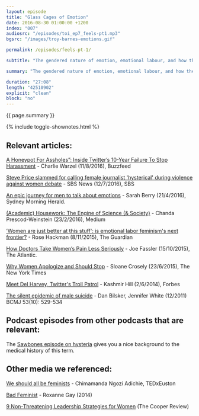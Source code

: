 ```yaml
---
layout: episode
title: "Glass Cages of Emotion"
date: 2016-08-30 01:00:00 +1200
index: "007"
audiosrc: "/episodes/toi_ep7_feels-pt1.mp3"
bgsrc: "/images/troy-barnes-emotions.gif"

permalink: /episodes/feels-pt-1/

subtitle: "The gendered nature of emotion, emotional labour, and how these assumptions could literally harm you at the doctor's."

summary: "The gendered nature of emotion, emotional labour, and how these assumptions could literally harm you at the doctor's."

duration: "27:08"
length: "42510902"
explicit: "clean"
block: "no" 
---
```

<section class="summary" markdown="1">

{{ page.summary }}

</section>

{% include toggle-shownotes.html %}

<section id="shownotes" class="hidden" markdown="1">

## Relevant articles:

[A Honeypot For Assholes”: Inside Twitter’s 10-Year Failure To Stop Harassment](https://www.buzzfeed.com/charliewarzel/a-honeypot-for-assholes-inside-twitters-10-year-failure-to-s) - Charlie Warzel (11/8/2016), Buzzfeed

[Steve Price slammed for calling female journalist 'hysterical' during violence against women debate](http://www.sbs.com.au/news/article/2016/07/12/steve-price-slammed-calling-female-journalist-hysterical-during-violence-against) - SBS News (12/7/2016), SBS

[An epic journey for men to talk about emotions](http://www.smh.com.au/lifestyle/life/toms-epic-journey-to-get-men-to-talk-about-emotions-20160420-gobenj.html) - Sarah Berry (21/4/2016), Sydney Morning Herald.

[(Academic) Housework: The Engine of Science (& Society)](https://medium.com/@chanda/academic-housework-the-engine-of-science-society-cb4153faa724#.shqucpd24) - Chanda Prescod-Weinstein (23/2/2016), Medium

[’Women are just better at this stuff': is emotional labor feminism's next frontier?](https://www.theguardian.com/world/2015/nov/08/women-gender-roles-sexism-emotional-labor-feminism) - Rose Hackman (8/11/2015), The Guardian

[How Doctors Take Women’s Pain Less Seriously](http://www.theatlantic.com/health/archive/2015/10/emergency-room-wait-times-sexism/410515/) - Joe Fassler (15/10/2015), The Atlantic.

[Why Women Apologize and Should Stop](http://www.nytimes.com/2015/06/23/opinion/when-an-apology-is-anything-but.html?_r=0) - Sloane Crosely (23/6/2015), The New York Times

[Meet Del Harvey, Twitter's Troll Patrol](http://www.forbes.com/sites/kashmirhill/2014/07/02/meet-del-harvey-twitters-troll-patrol/#45af4d1647d0) - Kashmir Hill (2/6/2014), Forbes

[The silent epidemic of male suicide](http://www.bcmj.org/articles/silent-epidemic-male-suicide) - Dan Bilsker, Jennifer White (12/2011) BCMJ 53(10): 529-534

  

## Podcast episodes from other podcasts that are relevant:

The [Sawbones episode on hysteria](http://www.maximumfun.org/sawbones/sawbones-hysteria) gives you a nice background to the medical history of this term.

  

## Other media we referenced:

[We should all be feminists](https://www.youtube.com/watch?v=hg3umXU_qWc) - Chimamanda Ngozi Adichie, TEDxEuston

[Bad Feminist](http://www.roxanegay.com/bad-feminist/) - Roxanne Gay (2014)

[9 Non-Threatening Leadership Strategies for Women](http://thecooperreview.com/non-threatening-leadership-strategies-for-women/) (The Cooper Review)

</section>
